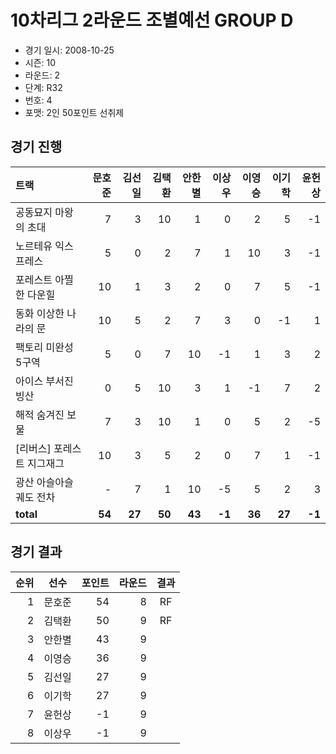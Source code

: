 # 10차리그 2라운드 조별예선 GROUP D

- 경기 일시: 2008-10-25
- 시즌: 10
- 라운드: 2
- 단계: R32
- 번호: 4
- 포맷: 2인 50포인트 선취제





## 경기 진행

| 트랙 | 문호준 | 김선일 | 김택환 | 안한별 | 이상우 | 이영승 | 이기학 | 윤헌상 |
|:---|---:|---:|---:|---:|---:|---:|---:|---:|
| 공동묘지 마왕의 초대 | 7 | 3 | 10 | 1 | 0 | 2 | 5 | -1 |
| 노르테유 익스프레스 | 5 | 0 | 2 | 7 | 1 | 10 | 3 | -1 |
| 포레스트 아찔한 다운힐 | 10 | 1 | 3 | 2 | 0 | 7 | 5 | -1 |
| 동화 이상한 나라의 문 | 10 | 5 | 2 | 7 | 3 | 0 | -1 | 1 |
| 팩토리 미완성 5구역 | 5 | 0 | 7 | 10 | -1 | 1 | 3 | 2 |
| 아이스 부서진 빙산 | 0 | 5 | 10 | 3 | 1 | -1 | 7 | 2 |
| 해적 숨겨진 보물 | 7 | 3 | 10 | 1 | 0 | 5 | 2 | -5 |
| [리버스] 포레스트 지그재그 | 10 | 3 | 5 | 2 | 0 | 7 | 1 | -1 |
| 광산 아슬아슬 궤도 전차 | - | 7 | 1 | 10 | -5 | 5 | 2 | 3 |
| __total__ | __54__ | __27__ | __50__ | __43__ | __-1__ | __36__ | __27__ | __-1__ |




## 경기 결과

| 순위 | 선수 | 포인트 | 라운드 | 결과 |
|---:|:---:|---:|---:|:---:|
| 1 | 문호준 | 54 | 8 | RF |
| 2 | 김택환 | 50 | 9 | RF |
| 3 | 안한별 | 43 | 9 |  |
| 4 | 이영승 | 36 | 9 |  |
| 5 | 김선일 | 27 | 9 |  |
| 6 | 이기학 | 27 | 9 |  |
| 7 | 윤헌상 | -1 | 9 |  |
| 8 | 이상우 | -1 | 9 |  |

